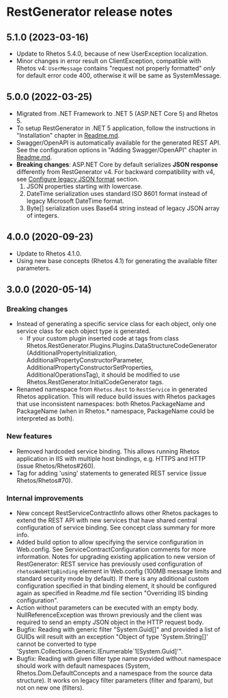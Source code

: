 # RestGenerator release notes

## 5.1.0 (2023-03-16)

* Update to Rhetos 5.4.0, because of new UserException localization.
* Minor changes in error result on ClientException, compatible with Rhetos v4:
  `UserMessage` contains "request not properly formatted" *only* for default error code 400, otherwise it will be same as SystemMessage.

## 5.0.0 (2022-03-25)

* Migrated from .NET Framework to .NET 5 (ASP.NET Core 5) and Rhetos 5.
* To setup RestGenerator in .NET 5 application, follow the instructions in "Installation" chapter in [Readme.md](Readme.md#installation).
* Swagger/OpenAPI is automatically available for the generated REST API.
  See the configuration options in "Adding Swagger/OpenAPI" chapter in [Readme.md](Readme.md#adding-swaggeropenapi).
* **Breaking changes**: ASP.NET Core by default serializes **JSON response** differently from RestGenerator v4.
  For backward compatibility with v4, see [Configure legacy JSON format](Readme.md#configure-legacy-json-format) section.
  1. JSON properties starting with lowercase.
  2. DateTime serialization uses standard ISO 8601 format instead of legacy Microsoft DateTime format.
  3. Byte[] serialization uses Base64 string instead of legacy JSON array of integers.

## 4.0.0 (2020-09-23)

* Update to Rhetos 4.1.0.
* Using new base concepts (Rhetos 4.1) for generating the available filter parameters.

## 3.0.0 (2020-05-14)

### Breaking changes

* Instead of generating a specific service class for each object, only one service class for each object type is generated.
  * If your custom plugin inserted code at tags from class Rhetos.RestGenerator.Plugins.Plugins.DataStructureCodeGenerator
    (AdditionalPropertyInitialization, AdditionalPropertyConstructorParameter, AdditionalPropertyConstructorSetProperties, AdditionalOperationsTag),
    it should be modified to use Rhetos.RestGenerator.InitialCodeGenerator tags.
* Renamed namespace from `Rhetos.Rest` to `RestService` in generated Rhetos application.
  This will reduce build issues with Rhetos packages that use inconsistent namespaces:
  both Rhetos.PackageName and PackageName (when in Rhetos.* namespace, PackageName could be interpreted as both).

### New features

* Removed hardcoded service binding. This allows running Rhetos application in IIS with multiple host bindings, e.g. HTTPS and HTTP (issue Rhetos/Rhetos#260).
* Tag for adding 'using' statements to generated REST service (issue Rhetos/Rhetos#70).

### Internal improvements

* New concept RestServiceContractInfo allows other Rhetos packages to extend the REST API with new services
  that have shared central configuration of service binding. See concept class summary for more info.
* Added build option to allow specifying the service configuration in Web.config.
  See ServiceContractConfiguration comments for more information.
  Notes for upgrading existing application to new version of RestGenerator:
  REST service has previously used configuration of `rhetosWebHttpBinding` element in Web.config (100MB message limits and standard security mode by default).
  If there is any additional custom configuration specified in that binding element,
  it should be configured again as specified in Readme.md file section "Overriding IIS binding configuration".
* Action without parameters can be executed with an empty body.
  NullReferenceException was thrown previously and the client was required to send an empty JSON object in the HTTP request body.
* Bugfix: Reading with generic filter "System.Guid[]" and provided a list of GUIDs will result with an exception
  "Object of type 'System.String[]' cannot be converted to type 'System.Collections.Generic.IEnumerable`1[System.Guid]'".
* Bugfix: Reading with given filter type name provided without namespace should work with default namespaces
  (System, Rhetos.Dom.DefaultConcepts and a namespace from the source data structure).
  It works on legacy filter parameters (filter and fparam), but not on new one (filters).
